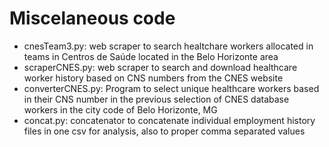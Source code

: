 # Miscelaneous code

- cnesTeam3.py: web scraper to search healtchare workers allocated in teams in Centros de Saúde located in the Belo Horizonte area
- scraperCNES.py: web scraper to search and download healthcare worker history based on CNS numbers from the CNES website
- converterCNES.py: Program to select unique healthcare workers based in their CNS number in the previous selection of CNES database workers in the city code of Belo Horizonte, MG
- concat.py: concatenator to concatenate individual employment history files in one csv for analysis, also to proper comma separated values
